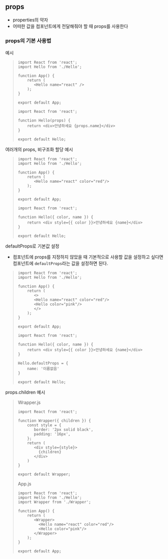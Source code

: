 ## props

- properties의 약자
- 어떠한 값을 컴포넌트에게 전달해줘야 할 때 props를 사용한다

### props의 기본 사용법

예시

> ```react
> import React from 'react';
> import Hello from './Hello';
> 
> function App() {
>     return (
>        <Hello name="react" />
>     );
> }
> 
> export default App;
> ```
>
> ```react
> import React from 'react';
> 
> function Hello(props) {
>     return <div>안녕하세요 {props.name}</div>
> }
> 
> export default Hello;
> ```

여러개의 props, 비구조화 할당 예시

> ```react
> import React from 'react';
> import Hello from './Hello';
> 
> function App() {
>     return (
>        <Hello name="react" color="red"/>
>     );
> }
> 
> export default App;
> ```
>
> ```react
> import React from 'react';
> 
> function Hello({ color, name }) {
>     return <div style={{ color }}>안녕하세요 {name}</div>
> }
> 
> export default Hello;
> ```

defaultProps로 기본값 설정

* 컴포넌트에 props를 지정하지 않았을 때 기본적으로 사용할 값을 설정하고 싶다면 컴포넌트에 `defaultProps`라는 값을 설정하면 된다.

> ```react
> import React from 'react';
> import Hello from './Hello';
> 
> function App() {
>     return (
>        <>
>        <Hello name="react" color="red"/>
>        <Hello color="pink"/>
>        </>
>     );
> }
> 
> export default App;
> ```
>
> ```react
> import React from 'react';
> 
> function Hello({ color, name }) {
>     return <div style={{ color }}>안녕하세요 {name}</div>
> }
> 
> Hello.defaultProps = {
>     name: '이름없음'
> }
> 
> export default Hello;
> ```

props.children 예시

> Wrapper.js
>
> ```react
> import React from 'react';
> 
> function Wrapper({ children }) {
>     const style = {
>        border: '2px solid black',
>        padding: '16px',
>     };
>     return (
>        <div style={style}>
>          {children}
>        </div>
>     )
> }
> 
> export default Wrapper;
> ```
>
> App.js
>
> ```react
> import React from 'react';
> import Hello from './Hello';
> import Wrapper from './Wrapper';
> 
> function App() {
>     return (
>        <Wrapper>
>          <Hello name="react" color="red"/>
>          <Hello color="pink"/>
>        </Wrapper>
>     );
> }
> 
> export default App;
> ```
>



